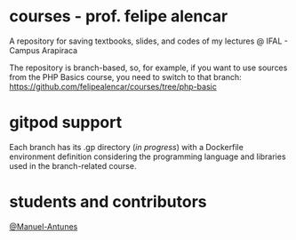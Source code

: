 # courses - prof. felipe alencar
A repository for saving textbooks, slides, and codes of my lectures @ IFAL - Campus Arapiraca

The repository is branch-based, so, for example, if you want to use sources from the PHP Basics course, you need to switch to that branch:
https://github.com/felipealencar/courses/tree/php-basic

# gitpod support
Each branch has its .gp directory (_in progress_) with a Dockerfile environment definition considering the programming language and libraries used in the branch-related course.

# students and contributors
[@Manuel-Antunes](https://github.com/Manuel-Antunes) 
